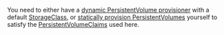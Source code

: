 You need to either have a [dynamic PersistentVolume provisioner](/docs/concepts/storage/dynamic-provisioning/) with a default
[StorageClass](/docs/concepts/storage/storage-classes/),
or [statically provision PersistentVolumes](/docs/concepts/storage/persistent-volumes/#provisioning)
yourself to satisfy the [PersistentVolumeClaims](/docs/concepts/storage/persistent-volumes/#persistentvolumeclaims)
used here.

